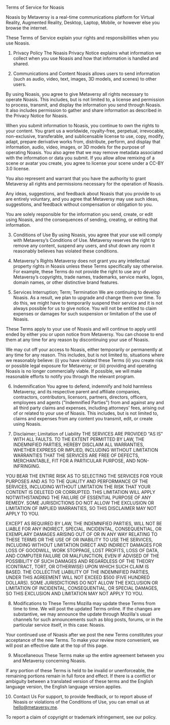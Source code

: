 Terms of Service for Noasis

Noasis by Metaversy is a real-time communications platform for Virtual Reality, Augmented Reality, Desktop, Laptop, Mobile, or however else you browse the internet.

These Terms of Service explain your rights and responsibilities when you use Noasis.

1. Privacy Policy
The Noasis Privacy Notice explains what information we collect when you use Noasis and how that information is handled and shared.

2. Communications and Content
Noasis allows users to send information (such as audio, video, text, images, 3D models, and scenes) to other users.

By using Noasis, you agree to give Metaversy all rights necessary to operate Noasis. This includes, but is not limited to, a license and permission to process, transmit, and display the information you send through Noasis. It also includes permission to gather and share information as described in the Privacy Notice for Noasis.

When you submit information to Noasis, you continue to own the rights to your content. You grant us a worldwide, royalty-free, perpetual, irrevocable, non-exclusive, transferable, and sublicensable license to use, copy, modify, adapt, prepare derivative works from, distribute, perform, and display that information, audio, video, images, or 3D models for the purpose of operating Noasis. You also agree that we may remove metadata associated with the information or data you submit. If you allow allow remixing of a scene or avatar you create, you agree to license your scene under a CC-BY 3.0 license.

You also represent and warrant that you have the authority to grant Metaversy all rights and permissions necessary for the operation of Noasis.

Any ideas, suggestions, and feedback about Noasis that you provide to us are entirely voluntary, and you agree that Metaversy may use such ideas, suggestions, and feedback without compensation or obligation to you.

You are solely responsible for the information you send, create, or edit using Noasis, and the consequences of sending, creating, or editing that information.

3. Conditions of Use
By using Noasis, you agree that your use will comply with Metaversy’s Conditions of Use. Metaversy reserves the right to remove any content, suspend any users, and shut down any room it reasonably believes has violated these conditions.

4. Metaversy's Rights
Metaversy does not grant you any intellectual property rights in Noasis unless these Terms specifically say otherwise. For example, these Terms do not provide the right to use any of Metaversy’s copyrights, trade names, trademarks, service marks, logos, domain names, or other distinctive brand features.

5. Services Interruption; Term; Termination
We are continuing to develop Noasis. As a result, we plan to upgrade and change them over time. To do this, we might have to temporarily suspend their service and it is not always possible for us to give notice. You will not be entitled to claim expenses or damages for such suspension or limitation of the use of Noasis.

These Terms apply to your use of Noasis and will continue to apply until ended by either you or upon notice from Metaversy. You can choose to end them at any time for any reason by discontinuing your use of Noasis.

We may cut off your access to Noasis, either temporarily or permanently at any time for any reason. This includes, but is not limited to, situations where we reasonably believe: (i) you have violated these Terms (ii) you create risk or possible legal exposure for Metaversy; or (iii) providing and operating Noasis is no longer commercially viable. If possible, we will make reasonable efforts to notify you through the relevant program.

6. Indemnification
You agree to defend, indemnify and hold harmless Metaversy, and its respective parent and affiliate companies, contractors, contributors, licensors, partners, directors, officers, employees and agents ("Indemnified Parties") from and against any and all third party claims and expenses, including attorneys' fees, arising out of or related to your use of Noasis. This includes, but is not limited to, claims and expenses from any content you transmit, edit, or create using Noasis.

7. Disclaimer; Limitation of Liability
THE SERVICES ARE PROVIDED "AS IS" WITH ALL FAULTS. TO THE EXTENT PERMITTED BY LAW, THE INDEMNIFIED PARTIES, HEREBY DISCLAIM ALL WARRANTIES, WHETHER EXPRESS OR IMPLIED, INCLUDING WITHOUT LIMITATION WARRANTIES THAT THE SERVICES ARE FREE OF DEFECTS, MERCHANTABLE, FIT FOR A PARTICULAR PURPOSE, AND NON-INFRINGING.

YOU BEAR THE ENTIRE RISK AS TO SELECTING THE SERVICES FOR YOUR PURPOSES AND AS TO THE QUALITY AND PERFORMANCE OF THE SERVICES, INCLUDING WITHOUT LIMITATION THE RISK THAT YOUR CONTENT IS DELETED OR CORRUPTED. THIS LIMITATION WILL APPLY NOTWITHSTANDING THE FAILURE OF ESSENTIAL PURPOSE OF ANY REMEDY. SOME JURISDICTIONS DO NOT ALLOW THE EXCLUSION OR LIMITATION OF IMPLIED WARRANTIES, SO THIS DISCLAIMER MAY NOT APPLY TO YOU.

EXCEPT AS REQUIRED BY LAW, THE INDEMNIFIED PARTIES, WILL NOT BE LIABLE FOR ANY INDIRECT, SPECIAL, INCIDENTAL, CONSEQUENTIAL, OR EXEMPLARY DAMAGES ARISING OUT OF OR IN ANY WAY RELATING TO THESE TERMS OR THE USE OF OR INABILITY TO USE THE SERVICES, INCLUDING WITHOUT LIMITATION DIRECT AND INDIRECT DAMAGES FOR LOSS OF GOODWILL, WORK STOPPAGE, LOST PROFITS, LOSS OF DATA, AND COMPUTER FAILURE OR MALFUNCTION, EVEN IF ADVISED OF THE POSSIBILITY OF SUCH DAMAGES AND REGARDLESS OF THE THEORY (CONTRACT, TORT, OR OTHERWISE) UPON WHICH SUCH CLAIM IS BASED. THE COLLECTIVE LIABILITY OF THE INDEMNIFIED PARTIES, UNDER THIS AGREEMENT WILL NOT EXCEED $500 (FIVE HUNDRED DOLLARS). SOME JURISDICTIONS DO NOT ALLOW THE EXCLUSION OR LIMITATION OF INCIDENTAL, CONSEQUENTIAL, OR SPECIAL DAMAGES, SO THIS EXCLUSION AND LIMITATION MAY NOT APPLY TO YOU.

8. Modifications to These Terms
Mozilla may update these Terms from time to time. We will post the updated Terms online. If the changes are substantive, we may announce the update through Mozilla's usual channels for such announcements such as blog posts, forums, or in the particular service itself, in this case: Noasis.

Your continued use of Noasis after we post the new Terms constitutes your acceptance of the new Terms. To make your review more convenient, we will post an effective date at the top of this page.

9. Miscellaneous
These Terms make up the entire agreement between you and Metaversy concerning Noasis.

If any portion of these Terms is held to be invalid or unenforceable, the remaining portions remain in full force and effect. If there is a conflict or ambiguity between a translated version of these terms and the English language version, the English language version applies.

10. Contact Us
For support, to provide feedback, or to report abuse of Noasis or violations of the Conditions of Use, you can email us at hello@metaversy.me.

To report a claim of copyright or trademark infringement, see our policy.
